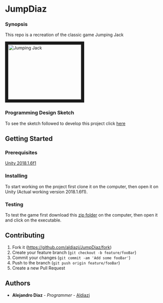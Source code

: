 # JumpDiaz
### Synopsis

This repo is a recreation of the classic game Jumping Jack

<a href="https://www.youtube.com/watch?v=Ai-ocyGR_LQ
" target="_blank"><img src="https://img.youtube.com/vi/Ai-ocyGR_LQ/0.jpg" 
alt="Jumping Jack" width="240" height="180" border="10" /></a>

### Programming Design Sketch

To see the sketch followed to develop this project click [here](https://drive.google.com/file/d/1to6dV2wJdg3Jufpx8ag7GEqlnUTS2b9P/view?usp=sharing "Game Sketch")

## Getting Started
### Prerequisites

[Unity 2018.1.6f1](https://unity3d.com/es/get-unity/download/archive?_ga=2.189012843.1139882451.1521049503-995580848.1517584554 "Unity Versions Page")

### Installing
To start working on the project first clone it on the computer, then open it on Unity (Actual working version 2018.1.6f1).

### Testing
To test the game first download this [zip folder](https://drive.google.com/open?id=19p2NMGiJ1jQwRO7PRTosJPUGlxIoh5Jx) on the computer, then open it and click on the executable.

## Contributing

1. Fork it (<https://github.com/aldiazj/JumpDiaz/fork>)
2. Create your feature branch (`git checkout -b feature/fooBar`)
3. Commit your changes (`git commit -am 'Add some fooBar'`)
4. Push to the branch (`git push origin feature/fooBar`)
5. Create a new Pull Request

## Authors

* **Alejandro Diaz** - *Programmer* - [Aldiazj](https://github.com/aldiazj)
